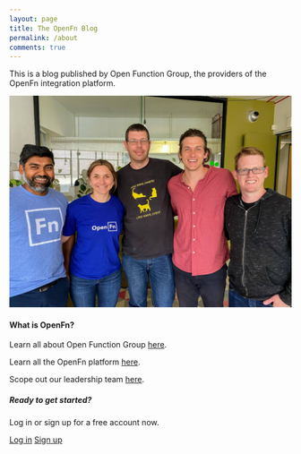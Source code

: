 ```yaml
---
layout: page
title: The OpenFn Blog
permalink: /about
comments: true
---
```


<div class="row justify-content-between">
<div class="col-md-8 pr-5">

<p>This is a blog published by Open Function Group, the providers of the OpenFn integration platform.</p>

![](/assets/images/teamphoto.jpg)

<h4>What is OpenFn?</h4>

<p>Learn all about Open Function Group <a href="https://openfn.org/about">here</a>.</p>
<p>Learn all the OpenFn platform <a href="https://openfn.org/what">here</a>.</p>
<p>Scope out our leadership team <a href="https://openfn.org/leadership">here</a>.</p>

</div>

<div class="col-md-4">

<div class="sticky-top sticky-top-80">
<h5>Ready to get started?</h5>

<p>Log in or sign up for a free account now.</p>

<a href="https://www.openfn.org/projects" class="btn btn-primary">Log in</a>
<a href="https://www.openfn.org/signup" class="btn btn-info">Sign up</a>

</div>
</div>
</div>

